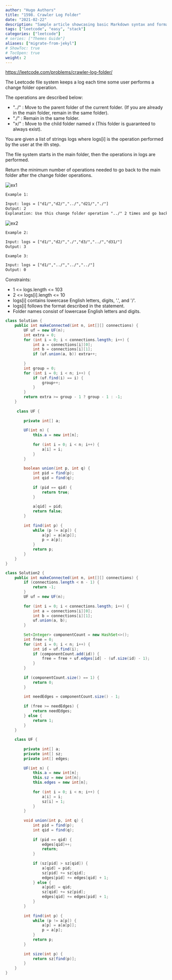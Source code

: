 ```yaml
---
author: "Hugo Authors"
title: "1598. Crawler Log Folder"
date: "2021-02-22"
description: "Sample article showcasing basic Markdown syntax and formatting for HTML elements."
tags: ["leetcode", "easy", "stack"]
categories: ["leetcode"]
# series: ["Themes Guide"]
aliases: ["migrate-from-jekyl"]
# ShowToc: true
# TocOpen: true
weight: 2
---
```


https://leetcode.com/problems/crawler-log-folder/

The Leetcode file system keeps a log each time some user performs a change folder operation.

The operations are described below:

- "../" : Move to the parent folder of the current folder. (If you are already in the main folder, remain in the same folder).
- "./" : Remain in the same folder.
- "x/" : Move to the child folder named x (This folder is guaranteed to always exist).

You are given a list of strings logs where logs[i] is the operation performed by the user at the ith step.

The file system starts in the main folder, then the operations in logs are performed.

Return the minimum number of operations needed to go back to the main folder after the change folder operations.

![ex1](/images/2021-02-22-logs-ex1.png)

```txt
Example 1:

Input: logs = ["d1/","d2/","../","d21/","./"]
Output: 2
Explanation: Use this change folder operation "../" 2 times and go back to the main folder.
```

![ex2](/images/2021-02-22-logs-ex2.jpg)

```txt
Example 2:

Input: logs = ["d1/","d2/","./","d3/","../","d31/"]
Output: 3

Example 3:

Input: logs = ["d1/","../","../","../"]
Output: 0
```

Constraints:

- 1 <= logs.length <= 103
- 2 <= logs[i].length <= 10
- logs[i] contains lowercase English letters, digits, '.', and '/'.
- logs[i] follows the format described in the statement.
- Folder names consist of lowercase English letters and digits.


```java
class Solution {
    public int makeConnected(int n, int[][] connections) {
        UF uf = new UF(n);
        int extra = 0;
        for (int i = 0; i < connections.length; i++) {
            int a = connections[i][0];
            int b = connections[i][1];
            if (uf.union(a, b)) extra++;
            
        }
        int group = 0;
        for (int i = 0; i < n; i++) {
            if (uf.find(i) == i) {
                group++;
            }
        }
        return extra >= group - 1 ? group - 1 : -1;
    }
    
     class UF {
        
        private int[] a;
        
        UF(int n) {
            this.a = new int[n];
            
            for (int i = 0; i < n; i++) {
                a[i] = i;
            }
        }
        
        boolean union(int p, int q) {
            int pid = find(p);
            int qid = find(q);
            
            if (pid == qid) {
                return true;
            }
            
            a[qid] = pid;
            return false;
        }
        
        int find(int p) {
            while (p != a[p]) {
                a[p] = a[a[p]];
                p = a[p];
            }
            return p;
        }
    }
}

class Solution2 {
    public int makeConnected(int n, int[][] connections) {
        if (connections.length < n - 1) {
            return -1;
        }
        UF uf = new UF(n);
        
        for (int i = 0; i < connections.length; i++) {
            int a = connections[i][0];
            int b = connections[i][1];
            uf.union(a, b);
        }
        
        Set<Integer> componentCount = new HashSet<>();
        int free = 0;
        for (int i = 0; i < n; i++) {
            int id = uf.find(i);
            if (componentCount.add(id)) {
                free = free + uf.edges[id] - (uf.size(id) - 1);
            }
        }
        
        if (componentCount.size() == 1) {
            return 0;
        }
        
        int needEdges = componentCount.size() - 1;
        
        if (free >= needEdges) {
            return needEdges;
        } else {
            return 1;
        }
    }
    
    class UF {
        
        private int[] a;
        private int[] sz;
        private int[] edges;
        
        UF(int n) {
            this.a = new int[n];
            this.sz = new int[n];
            this.edges = new int[n];
            
            for (int i = 0; i < n; i++) {
                a[i] = i;
                sz[i] = 1;
            }
        }
        
        void union(int p, int q) {
            int pid = find(p);
            int qid = find(q);
            
            if (pid == qid) {
                edges[qid]++;
                return;
            }
            
            if (sz[pid] > sz[qid]) {
                a[qid] = pid;
                sz[pid] += sz[qid];
                edges[pid] += edges[qid] + 1;
            } else {
                a[pid] = qid;
                sz[qid] += sz[pid];
                edges[qid] += edges[pid] + 1;
            }
        }
        
        int find(int p) {
            while (p != a[p]) {
                a[p] = a[a[p]];
                p = a[p];
            }
            return p;
        }
        
        int size(int p) {
            return sz[find(p)];
        }
    }   
}
```
